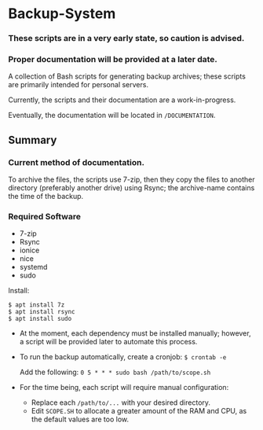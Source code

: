 # Backup-System
### These scripts are in a very early state, so caution is advised.
### **Proper documentation will be provided at a later date.**

A collection of Bash scripts for generating backup archives; these scripts are primarily intended for personal servers.

Currently, the scripts and their documentation are a work-in-progress.

Eventually, the documentation will be located in `/DOCUMENTATION`.

## Summary
### Current method of documentation.

To archive the files, the scripts use 7-zip, then they copy the files to another directory (preferably another drive) using Rsync; the archive-name contains the time of the backup.

### Required Software

- 7-zip
- Rsync
- ionice
- nice
- systemd
- sudo

Install:

```
$ apt install 7z
$ apt install rsync
$ apt install sudo
```

- At the moment, each dependency must be installed manually; however, a script will be provided later to automate this process.
- To run the backup automatically, create a cronjob:
	`$ crontab -e`
	
	Add the following:
	`0 5 * * * sudo bash /path/to/scope.sh`

- For the time being, each script will require manual configuration:
	- Replace each `/path/to/...` with your desired directory.
	- Edit `SCOPE.SH` to allocate a greater amount of the RAM and CPU, as the default values are too low.
   
